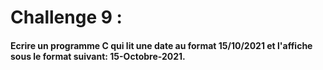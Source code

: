 # Challenge 9 :

#### Ecrire un programme C qui lit une date au format 15/10/2021 et l'affiche sous le format suivant: 15-Octobre-2021.

